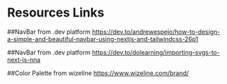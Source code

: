 # Resources Links

##NavBar from .dev platform
https://dev.to/andrewespejo/how-to-design-a-simple-and-beautiful-navbar-using-nextjs-and-tailwindcss-26p1

##NavBar from .dev platform
https://dev.to/dolearning/importing-svgs-to-next-js-nna

##Color Palette from wizeline
https://www.wizeline.com/brand/
